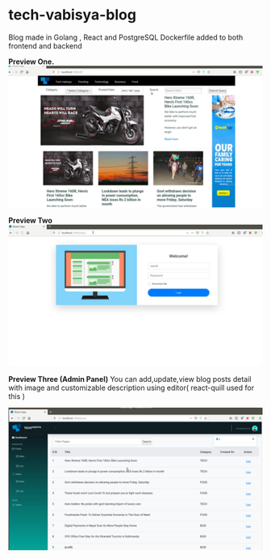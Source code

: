 # tech-vabisya-blog
Blog made in Golang , React and PostgreSQL
Dockerfile added to both frontend and backend

**Preview One.**
![](tech-vabisya/client/public/images/preview/one.png)

**Preview Two**
![](tech-vabisya/client/public/images/preview/two.png)

**Preview Three (Admin Panel)**
You can add,update,view blog posts detail with image and customizable description using editor( react-quill used for this )

![](tech-vabisya/client/public/images/preview/three.png)


